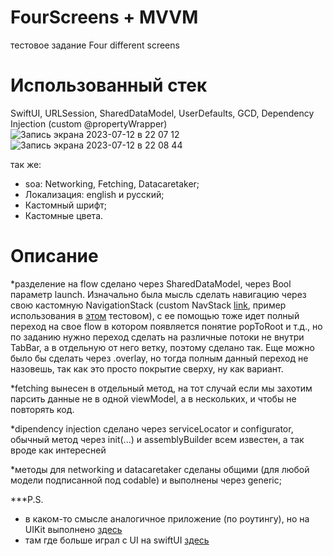 #  FourScreens + MVVM
тестовое задание Four different screens

# Использованный стек
SwiftUI, URLSession, SharedDataModel, UserDefaults, GCD, Dependency Injection (custom @propertyWrapper)
![Запись экрана 2023-07-12 в 22 07 12](https://github.com/AlexShtandaruk/FourScreens/assets/125973696/0c1d13d4-1d7a-4e32-bc94-393b5130f2c7)
![Запись экрана 2023-07-12 в 22 08 44](https://github.com/AlexShtandaruk/FourScreens/assets/125973696/b6de0bf2-126d-4f89-93fc-d2518199e9a0)

так же:
- soa: Networking, Fetching, Datacaretaker;
- Локализация: english и русский;
- Кастомный шрифт;
- Кастомные цвета.

# Описание

*разделение на flow сделано через SharedDataModel, через Bool параметр launch. Изначально была мысль сделать навигацию через свою кастомную NavigationStack (custom NavStack [link](https://github.com/AlexShtandaruk/NavStackSwiftUI), пример использования в [этом](https://github.com/AlexShtandaruk/FoodApp) тестовом), с ее помощью тоже идет полный переход на свое flow в котором появляется понятие popToRoot и т.д., но по заданию нужно переход сделать на различные потоки не внутри TabBar, а в отдельную от него ветку, поэтому сделано так. Еще можно было бы сделать через .overlay, но тогда полным данный переход не назовешь, так как это просто покрытие сверху, ну как вариант.

*fetching вынесен в отдельный метод, на тот случай если мы захотим парсить данные не в одной viewModel, а в нескольких, и чтобы не повторять код.

*dipendency injection сделано через serviceLocator и configurator, обычный метод через init(...) и assemblyBuilder всем известен, а так вроде как интересней

*методы для networking и datacaretaker сделаны общими (для любой модели подписанной под codable) и выполнены через generic;

***P.S.
- в каком-то смысле аналогичное приложение (по роутингу), но на UIKit выполнено [здесь](https://github.com/AlexShtandaruk/astonMovieList)
- там где больше играл с UI на swiftUI [здесь](https://github.com/AlexShtandaruk/MovieListSwiftUI) 

